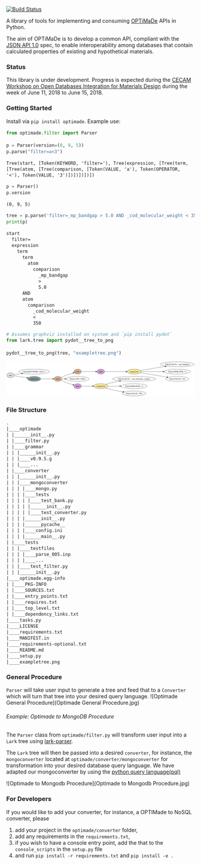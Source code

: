 [![Build Status](https://travis-ci.org/Materials-Consortia/optimade-python-tools.svg?branch=master)](https://travis-ci.org/Materials-Consortia/optimade-python-tools)

A library of tools for implementing and consuming
[OPTiMaDe](http://www.optimade.org) APIs in Python.

The aim of OPTiMaDe is to develop a common API, compliant
with the [JSON API 1.0](http://jsonapi.org/format/1.0/)
spec, to enable interoperability
among databases
that contain calculated properties of
existing and hypothetical materials.

### Status
This library is under development. Progress is expected during the [CECAM Workshop on Open Databases Integration for Materials Design](https://www.cecam.org/workshop-4-1525.html) during the week of June 11, 2018 to June 15, 2018.

### Getting Started

Install via `pip install optimade`. Example use:

```python
from optimade.filter import Parser

p = Parser(version=(0, 9, 5))
p.parse("filter=a<3")
```
```
Tree(start, [Token(KEYWORD, 'filter='), Tree(expression, [Tree(term, [Tree(atom, [Tree(comparison, [Token(VALUE, 'a'), Token(OPERATOR, '<'), Token(VALUE, '3')])])])])])
```
```python
p = Parser()
p.version
```
```
(0, 9, 5)
```
```python
tree = p.parse('filter=_mp_bandgap > 5.0 AND _cod_molecular_weight < 350')
print(p)
```
```
start
  filter=
  expression
    term
      term
        atom
          comparison
            _mp_bandgap
            >
            5.0
      AND
      atom
        comparison
          _cod_molecular_weight
          <
          350
```
```python
# Assumes graphviz installed on system and `pip install pydot`
from lark.tree import pydot__tree_to_png

pydot__tree_to_png(tree, "exampletree.png")
```
![example tree](exampletree.png)

### File Structure
```
.
|____optimade
| |______init__.py
| |____filter.py
| |____grammar
| | |______init__.py
| | |____v0.9.5.g
| | |____...
| |____converter
| | |______init__.py
| | |____mongoconverter
| | | |____mongo.py
| | | |____tests
| | | | |____test_bank.py
| | | | |______init__.py
| | | | |____test_converter.py
| | | |______init__.py
| | | |______pycache__
| | | |____config.ini
| | | |______main__.py
| |____tests
| | |____testfiles
| | | |____parse_005.inp
| | | |____...
| | |____test_filter.py
| | |______init__.py
|____optimade.egg-info
| |____PKG-INFO
| |____SOURCES.txt
| |____entry_points.txt
| |____requires.txt
| |____top_level.txt
| |____dependency_links.txt
|____tasks.py
|____LICENSE
|____requirements.txt
|____MANIFEST.in
|____requirements-optional.txt
|____README.md
|____setup.py
|____exampletree.png
```
### General Procedure
`Parser` will take user input to generate a tree and feed that to a `Converter` which will turn that tree into your desired query language.
![Optimade General Procedure](Optimade General Procedure.jpg)


###### Example: Optimade to MongoDB Procedure
The `Parser` class from `optimade/filter.py` will transform user input into a `Lark` tree using  [lark-parser](https://github.com/lark-parser/lark).

The `Lark` tree will then be passed into a desired `converter`, for instance, the `mongoconverter` located at `optimade/converter/mongoconverter` for transformation into your desired database query language. We have adapted our mongoconverter by using the [python query language(pql)](https://github.com/alonho/pql)

![Optimade to Mongodb Procedure](Optimade to Mongodb Procedure.jpg)


### For Developers
If you would like to add your converter, for instance, a OPTIMade to NoSQL converter, please
1. add your project in the `optimade/converter` folder,
2. add any requirements in the `requirements.txt`,
3. if you wish to have a console entry point, add the that to the `console_scripts` in the `setup.py` file
4. and run `pip install -r requirements.txt` and `pip install -e .`
